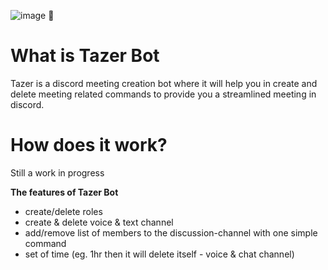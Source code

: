 ![image](https://user-images.githubusercontent.com/65947894/111057649-18d4fc80-84c4-11eb-8e0e-5213060752af.png)
:robot:

# What is Tazer Bot
Tazer is a discord meeting creation bot where it will help you in create and delete meeting related commands to provide you a streamlined meeting in discord.

# How does it work?
Still a work in progress

**The features of Tazer Bot**
- create/delete roles
- create & delete voice & text channel
- add/remove list of members to the discussion-channel with one simple command
- set of time (eg. 1hr then it will delete itself - voice & chat channel)
